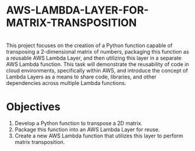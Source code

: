 # AWS-LAMBDA-LAYER-FOR-MATRIX-TRANSPOSITION
<br>
This project focuses on the creation of a Python function capable of transposing a 2-dimensional matrix of numbers, packaging this function as a reusable AWS Lambda Layer, and then utilizing this layer in a separate AWS Lambda function. This task will demonstrate the reusability of code in cloud environments, specifically within AWS, and introduce the concept of Lambda Layers as a means to share code, libraries, and other dependencies across multiple Lambda functions.<br>

# Objectives
1. Develop a Python function to transpose a 2D matrix. <br>
2. Package this function into an AWS Lambda Layer for reuse. <br>
3. Create a new AWS Lambda function that utilizes this layer to perform matrix transposition.<br>
